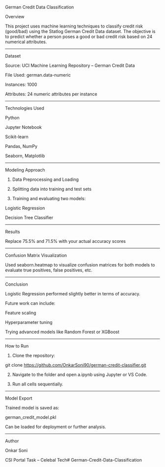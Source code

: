 German Credit Data Classification 

Overview 

This project uses machine learning techniques to classify credit risk (good/bad) using the Statlog German Credit Data dataset. The objective is to predict whether a person poses a good or bad credit risk based on 24 numerical attributes. 


--- 

Dataset 

Source: UCI Machine Learning Repository – German Credit Data 

File Used: german.data-numeric 

Instances: 1000 

Attributes: 24 numeric attributes per instance 



--- 

Technologies Used 

Python 

Jupyter Notebook 

Scikit-learn 

Pandas, NumPy 

Seaborn, Matplotlib 



--- 

Modeling Approach 

1. Data Preprocessing and Loading 


2. Splitting data into training and test sets 


3. Training and evaluating two models: 

Logistic Regression 

Decision Tree Classifier 





--- 

Results 

Replace 75.5% and 71.5% with your actual accuracy scores 


--- 

Confusion Matrix Visualization 

Used seaborn.heatmap to visualize confusion matrices for both models to evaluate true positives, false positives, etc. 


--- 

Conclusion 

Logistic Regression performed slightly better in terms of accuracy. 

Future work can include: 

Feature scaling 

Hyperparameter tuning 

Trying advanced models like Random Forest or XGBoost 




--- 

How to Run 

1. Clone the repository: 

git clone https://github.com/OnkarSoni90/german-credit-classifier.git 


2. Navigate to the folder and open a.ipynb using Jupyter or VS Code. 


3. Run all cells sequentially. 




--- 

Model Export 

Trained model is saved as: 

german_credit_model.pkl 

Can be loaded for deployment or further analysis. 


--- 

Author 

Onkar Soni 

CSI Portal Task – Celebal Tech# German-Credit-Data-Classification
